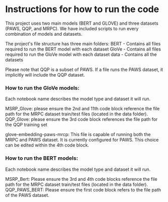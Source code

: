 # Instructions for how to run the code

This project uses two main models (BERT and GLOVE) and three datasets (PAWS, QQP, and MRPC). We have included scripts to run every combination of models and datasets.

The project's file structure has three main folders:
BERT - Contains all files required to run the BERT model with each dataset
GloVe - Contains all files required to run the GloVe model with each dataset
data -  Contains all the datasets

Please note that QQP is a subset of PAWS. If a file runs the PAWS dataset, it implicitly will include the QQP dataset.

### How to run the GloVe models:
Each notebook name describes the model type and dataset it will run.

MSRP_Glove: please ensure the 2nd and 11th code block reference the file path for the MRPC dataset train/test files (located in the data folder).
QQP_Glove: please ensure the 3rd code block references the file path for the QQP training set

glove-embedding-paws-mrcp: This file is capable of running both the MRPC and PAWS dataset. It is currently configured for PAWS. This choice can be edited within the 4th code block.

### How to run the BERT models:
Each notebook name describes the model type and dataset it will run.

MSRP_Bert: Please ensure the 3rd and 4th code blocks reference the file path for the MRPC dataset train/test files (located in the data folder).
QQP_PAWS_BERT: Please ensure the first code block refers to the file path of the PAWS dataset.
